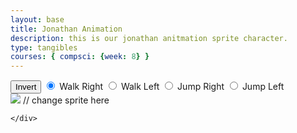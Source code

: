 ```yaml
---
layout: base
title: Jonathan Animation
description: this is our jonathan anitmation sprite character.
type: tangibles
courses: { compsci: {week: 8} }
---
```


<body>
    <div id="controls"> <!--basic radio buttons which can be used to check whether each individual animaiton works -->
        <button id="toggleCanvasEffect">Invert</button>
        <input type="radio" name="animation" id="walkRight" checked>
        <label for="walkRight">Walk Right</label>
        <input type="radio" name="animation" id="walkLeft">
        <label for="walkLeft">Walk Left</label>
        <input type="radio" name="animation" id="jumpRight">
        <label for="jumpRight">Jump Right</label>
        <input type="radio" name="animation" id="jumpLeft">
        <label for="jumpLeft">Jump Left</label>
    </div>
    <div>
        <canvas id="spriteContainer"> <!-- Within the base div is a canvas. An HTML canvas is used only for graphics. It allows the user to access some basic functions related to the image created on the canvas (including animation) -->
            <img id="Jonathan Joes Sprite" src="{{site.baseurl}}/images/Jonathan Joes sprite sheet png"> // change sprite here
        </canvas>

    </div>
</body>

<script>
    const canvas = document.getElementById('spriteContainer');
    const ctx = canvas.getContext('2d');
    /* Toggle "canvas filter propery" 
    * look in _sass/minima/dark-mode.scss
    */
    var isFilterEnabled = true;
    const defaultFilter = getComputedStyle(document.documentElement).getPropertyValue('--default-canvas-filter');
    toggleCanvasEffect.addEventListener("click", function () {
        if (isFilterEnabled) {
            canvas.style.filter = "none";  // remove filter
        } else {
            canvas.style.filter = defaultFilter; // Apply the default filter value
        }

        isFilterEnabled = !isFilterEnabled;  // switch boolean value
    });
    // start on page load
    window.addEventListener('load', function () {
        const SPRITE_WIDTH = 50;  // matches sprite pixel width
        const SPRITE_HEIGHT = 65; // matches sprite pixel height
        const FRAME_LIMIT = 5;  // matches number of frames per sprite row, this code assume each row is same

        const SCALE_FACTOR = 1;  // control size of sprite on canvas
        canvas.width = SPRITE_WIDTH * SCALE_FACTOR;
        canvas.height = SPRITE_HEIGHT * SCALE_FACTOR;

        // a class to store the differences in the animations to make it clear what the animation changes are for
        class AnimationType{
            constructor(initFrameX = 0, maxFrame = FRAME_LIMIT, animationDelay = 75){
                this.maxFrame = maxFrame;
                this.initFrameX = initFrameX;
                this.animationDelay = animationDelay;
            }
        }

        class Jonathan {
            constructor() {
                this.image = document.getElementById("Jonathan Joes Sprite");
                this.x = 0;
                this.y = 0;
                this.minFrame = 0;
                this.animationType = new AnimationType();
                this.frameX = 0;
                this.frameY = 0;
            }

            // draw Monkey object
            draw(context) {
                context.drawImage(
                    this.image,
                    this.frameX * SPRITE_WIDTH,
                    this.frameY * SPRITE_HEIGHT,
                    SPRITE_WIDTH,
                    SPRITE_HEIGHT,
                    this.x,
                    this.y,
                    canvas.width,
                    canvas.height
                );
            }

            // update frameX of object
            update() {
                // this sprite sheet uses a variable number of frames for different animations
                if (this.frameX < this.animationType.maxFrame) {
                    this.frameX++;
                } else {
                    // the start frame of the animations changes in this sprite sheet
                    this.frameX = this.animationType.initFrameX;
                }
            }
        }

        // Monkey object
        const jonathan = new Jonathan();

        // Make the animations that deviate from the default use a class 
        // to make it more readible what the changes are doing
        //const jumpRightAnimation = new AnimationType(undefined, 7, undefined); // frames go from 0 to 7 but everything else is the same
        //const jumpLeftAnimation = new AnimationType(8, undefined, undefined); // frames go from 8 to 14 but everything else is the same

        // update frameY of monkey object, action from radio controls
        const controls = document.getElementById('controls');
        controls.addEventListener('click', function (event) {
            if (event.target.tagName === 'INPUT') {
                const selectedAnimation = event.target.id;
                switch (selectedAnimation) {
                    case 'walkRight':
                        jonathan.frameY = 0;
                        jonathan.animationType = new AnimationType();
                        break;
                    case 'walkLeft':
                        //monkey.frameY = 1;
                        //monkey.animationType = new AnimationType();
                        break;
                    case 'jumpRight':
                        //monkey.frameY = 2;
                        //monkey.animationType = jumpRightAnimation;
                        break;
                    case 'jumpLeft':
                        // this animation is on the same line as jumpRight
                        //monkey.frameY = 2;
                        //monkey.animationType = jumpLeftAnimation;
                    default:
                        break;
                }
            }
        });

        // Animation recursive control function
        function animate() {
            // Clears the canvas to remove the previous frame.
            ctx.clearRect(0, 0, canvas.width, canvas.height);

            // Draws the current frame of the sprite.
            monkey.draw(ctx);

            // Updates the `frameX` property to prepare for the next frame in the sprite sheet.
            monkey.update();

            // Uses `requestAnimationFrame` to synchronize the animation loop with the display's refresh rate,
            // ensuring smooth visuals.
            requestAnimationFrame(function() {
                setTimeout(animate, monkey.animationType.animationDelay); // Adjust the delay (in milliseconds) to control the frame rate.
            });
        }

        // run 1st animate
        animate();
    });
</script>